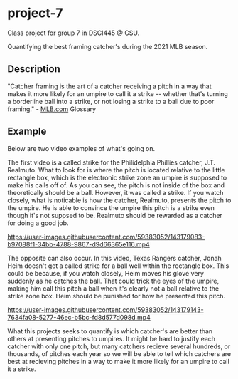 # project-7
Class project for group 7 in DSCI445 @ CSU.

Quantifying the best framing catcher's during the 2021 MLB season.

## Description

"Catcher framing is the art of a catcher receiving a pitch in a way that makes it more likely for an umpire to call it a strike -- whether that's turning a borderline ball into a strike, or not losing a strike to a ball due to poor framing." - [MLB.com](mlb.com) Glossary

## Example
Below are two video examples of what's going on. 

The first video is a called strike for the Philidelphia Phillies catcher, J.T. Realmuto. What to look for is where the pitch is located relative to the little rectangle box, which is the electronic strike zone an umpire is supposed to make his calls off of. As you can see, the pitch is not inside of the box and theoretically should be a ball. However, it was called a strike. If you watch closely, what is noticable is how the catcher, Realmuto, presents the pitch to the umpire. He is able to convince the umpire this pitch is a strike even though it's not suppsed to be. Realmuto should be rewarded as a catcher for doing a good job.

https://user-images.githubusercontent.com/59383052/143179083-b97088f1-34bb-4788-9867-d9d66365e116.mp4

The opposite can also occur. In this video, Texas Rangers catcher, Jonah Heim doesn't get a called strike for a ball well within the rectangle box. This could be because, if you watch closely, Heim moves his glove very suddenly as he catches the ball. That could trick the eyes of the umpire, making him call this pitch a ball when it's clearly not a ball relative to the strike zone box. Heim should be punished for how he presented this pitch.

https://user-images.githubusercontent.com/59383052/143179143-7634fa08-5277-46ec-b5bc-fd8d577d098d.mp4

What this projects seeks to quantify is which catcher's are better than others at presenting pitches to umpires. It might be hard to justify each catcher with only one pitch, but many catchers recieve several hundreds, or thousands, of pitches each year so we will be able to tell which catchers are best at recieving pitches in a way to make it more likely for an umpire to call it a strike.




